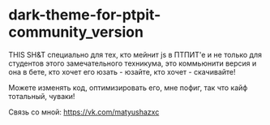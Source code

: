 # dark-theme-for-ptpit-community_version
THIS SH&T специально для тех, кто мейнит js в ПТПИТ'е и не только для студентов этого замечательного техникума, 
это коммьюнити версия и она в бете, кто хочет его юзать - юзайте, кто хочет - скачивайте! 



Можете изменять код, оптимизировать его, мне пофиг, так что кайф тотальный, чуваки!


Связь со мной: https://vk.com/matyushazxc
